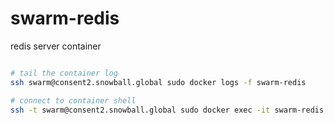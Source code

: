 # swarm-redis

redis server container

```bash

# tail the container log
ssh swarm@consent2.snowball.global sudo docker logs -f swarm-redis

# connect to container shell
ssh -t swarm@consent2.snowball.global sudo docker exec -it swarm-redis bash

```
